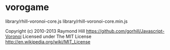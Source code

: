 # vorogame

library/rhill-voronoi-core.js
library/rhill-voronoi-core.min.js

Copyright (c) 2010-2013 Raymond Hill https://github.com/gorhill/Javascript-Voronoi
Licensed under The MIT License http://en.wikipedia.org/wiki/MIT_License
